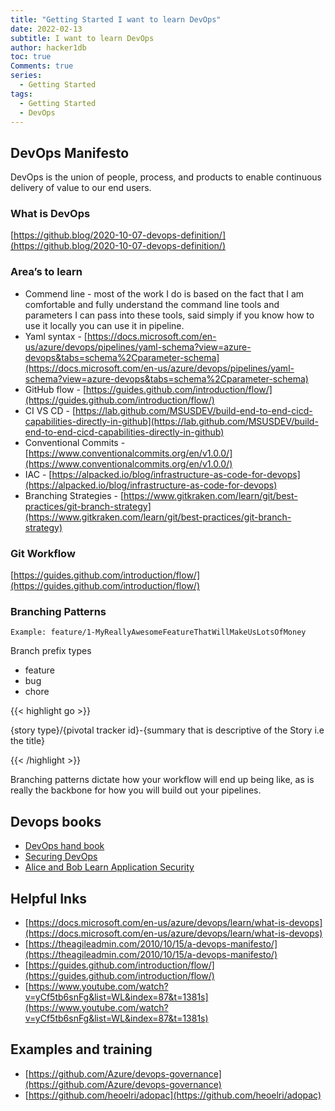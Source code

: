 ```yaml
---
title: "Getting Started I want to learn DevOps"
date: 2022-02-13
subtitle: I want to learn DevOps
author: hacker1db
toc: true
Comments: true
series:
  - Getting Started
tags:
  - Getting Started
  - DevOps
---
```


## **DevOps Manifesto**

DevOps is the union of people, process, and products to enable continuous delivery of value to our end users.

### What is DevOps

[https://github.blog/2020-10-07-devops-definition/](https://github.blog/2020-10-07-devops-definition/)

### Area’s to learn

- Commend line - most of the work I do is based on the fact that I am comfortable and fully understand the command line tools and parameters I can pass into these tools, said simply if you know how to use it locally you can use it in pipeline.
- Yaml syntax - [https://docs.microsoft.com/en-us/azure/devops/pipelines/yaml-schema?view=azure-devops&tabs=schema%2Cparameter-schema](https://docs.microsoft.com/en-us/azure/devops/pipelines/yaml-schema?view=azure-devops&tabs=schema%2Cparameter-schema)
- GitHub flow - [https://guides.github.com/introduction/flow/](https://guides.github.com/introduction/flow/)
- CI VS CD - [https://lab.github.com/MSUSDEV/build-end-to-end-cicd-capabilities-directly-in-github](https://lab.github.com/MSUSDEV/build-end-to-end-cicd-capabilities-directly-in-github)
- Conventional Commits - [https://www.conventionalcommits.org/en/v1.0.0/](https://www.conventionalcommits.org/en/v1.0.0/)
- IAC - [https://alpacked.io/blog/infrastructure-as-code-for-devops](https://alpacked.io/blog/infrastructure-as-code-for-devops)
- Branching Strategies - [https://www.gitkraken.com/learn/git/best-practices/git-branch-strategy](https://www.gitkraken.com/learn/git/best-practices/git-branch-strategy)

### Git Workflow

[https://guides.github.com/introduction/flow/](https://guides.github.com/introduction/flow/)

### Branching Patterns

`Example: feature/1-MyReallyAwesomeFeatureThatWillMakeUsLotsOfMoney`

Branch prefix types

- feature
- bug
- chore

{{< highlight go >}}

{story type}/{pivotal tracker id}-{summary that is descriptive of the Story i.e the title}

{{< /highlight >}}

Branching patterns dictate how your workflow will end up being like, as is really the backbone for how you will build out your pipelines.

## Devops books

- [DevOps hand book](https://www.amazon.com/DevOps-Handbook-World-Class-Reliability-Organizations/dp/1950508404/ref=sr_1_1?keywords=devops+handbook&qid=1644814038&s=books&sprefix=DevOps+hand%2Cstripbooks%2C119&sr=1-1)
- [Securing DevOps](https://www.amazon.com/Securing-DevOps-Security-Julien-Vehent/dp/1617294136/ref=sr_1_3?keywords=securing+devops&qid=1644814078&s=books&sprefix=Securing+d%2Cstripbooks%2C123&sr=1-3)
- [Alice and Bob Learn Application Security ](https://www.amazon.com/Alice-Bob-Learn-Application-Security/dp/1119687357)

## Helpful Inks

- [https://docs.microsoft.com/en-us/azure/devops/learn/what-is-devops](https://docs.microsoft.com/en-us/azure/devops/learn/what-is-devops)
- [https://theagileadmin.com/2010/10/15/a-devops-manifesto/](https://theagileadmin.com/2010/10/15/a-devops-manifesto/)
- [https://guides.github.com/introduction/flow/](https://guides.github.com/introduction/flow/)
- [https://www.youtube.com/watch?v=yCf5tb6snFg&list=WL&index=87&t=1381s](https://www.youtube.com/watch?v=yCf5tb6snFg&list=WL&index=87&t=1381s)

## Examples and training

- [https://github.com/Azure/devops-governance](https://github.com/Azure/devops-governance)
- [https://github.com/heoelri/adopac](https://github.com/heoelri/adopac)
